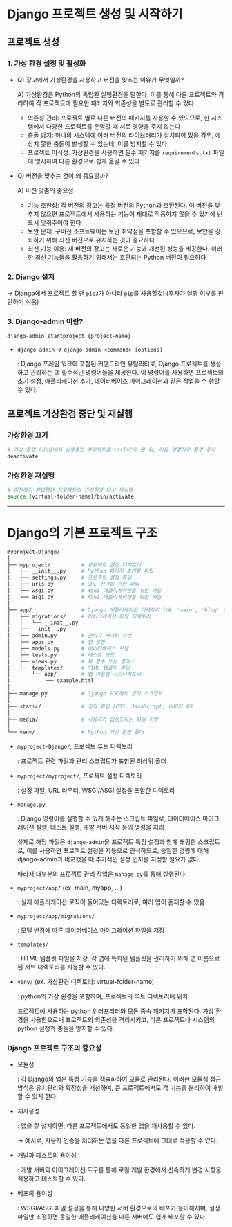 # Django 프로젝트 생성 및 시작하기

## 프로젝트 생성

### 1. 가상 환경 설정 및 활성화

- Q) 장고에서 가상환경을 사용하고 버전을 맞추는 이유가 무엇일까?

    A) 가상환경은 Python의 독립된 실행환경을 말한다. 이를 통해 다른 프로젝트와 격리하여 각 프로젝트에 필요한 패키지와 의존성을 별도로 관리할 수 있다.

    - 의존성 관리: 프로젝트 별로 다른 버전의 패키지를 사용할 수 있으므로, 한 시스템에서 다양한 프로젝트를 운영할 때 서로 영향을 주지 않는다
    - 충돌 방지: 하나의 시스템에 여러 버전의 라이브러리가 설치되어 있을 경우, 예상치 못한 충돌이 발생할 수 있는데, 이를 방지할 수 있다
    - 프로젝트 이식성: 가상환경을 사용하면 필수 패키지를 `requirements.txt` 파일에 명시하여 다른 환경으로 쉽게 옮길 수 있다
- Q) 버전을 맞추는 것이 왜 중요할까?

    A) 버전 맞춤의 중요성

    - 기능 호한성: 각 버전의 장고는 특정 버전의 Python과 호환된다. 이 버전을 맞추지 않으면 프로젝트에서 사용하는 기능이 제대로 작동하지 않을 수 있기에 반드시 맞춰주어야 한다
    - 보안 문제: 구버전 소프트웨어는 보안 취약점을 포함할 수 있으므로, 보안을 강화하기 위해 최신 버전으로 유지하는 것이 중요하다
    - 최신 기능 이용: 새 버전의 장고는 새로운 기능과 개선된 성능을 제공한다. 이러한 최신 기능들을 활용하기 위해서는 호환되는 Python 버전이 필요하다

### 2. Django 설치

→ Django에서 프로젝트 할 땐 `pip3`가 아니라 `pip`를 사용할것!
     (후자가 실행 여부를 판단하기 쉬움)

### 3. Django-admin 이란?

```bash
django-admin startproject {project-name}
```

- `django-admin` → `django-admin <command> [options]`

    : Django 프레임 워크에 포함된 커맨드라인 유틸리티로, Django 프로젝트를 생성하고 관리하는 데 필수적인 명령어들을 제공한다. 이 명령어를 사용하면 프로젝트의 초기 설정, 애플리케이션 추가, 데이터베이스 마이그레이션과 같은 작업을 수 행할 수 있다.



## 프로젝트 가상환경 중단 및 재실행

### 가상환경 끄기

```bash
# 가상 환경 터미널에서 실행중인 프로젝트를 ctrl+C로 끈 뒤, 다음 명령어로 환경 중지
deactivate
```

### 가상환경 재실행

```bash
# 이전까지 작업했던 프로젝트의 가상환경 다시 재실행
source {virtual-folder-name}/bin/activate
```

---

# Django의 기본 프로젝트 구조

```bash
myproject-Django/
│
├── myproject/          # 프로젝트 설정 디렉토리
│   ├── __init__.py     # Python 패키지 초기화 파일
│   ├── settings.py     # 프로젝트 설정 파일
│   ├── urls.py         # URL 선언을 위한 파일
│   ├── wsgi.py         # WSGI 애플리케이션을 위한 파일
│   └── asgi.py         # ASGI 애플리케이션을 위한 파일
│
├── app/                # Django 애플리케이션 디렉토리 (예: 'main', 'blog' 등)
│   ├── migrations/     # 마이그레이션 파일 디렉토리
│   │   └── __init__.py
│   ├── __init__.py
│   ├── admin.py        # 관리자 사이트 구성
│   ├── apps.py         # 앱 설정
│   ├── models.py       # 데이터베이스 모델
│   ├── tests.py        # 테스트 코드
│   ├── views.py        # 뷰 함수 또는 클래스
│   └── templates/      # HTML 템플릿 파일
│       └── app/        # 앱 이름별 서브디렉토리
│           └── example.html
│
├── manage.py           # Django 프로젝트 관리 스크립트
│
├── static/             # 정적 파일 (CSS, JavaScript, 이미지 등)
│
├── media/              # 사용자가 업로드하는 파일 저장
│
└── venv/               # Python 가상 환경 폴더
```

- `myproject-Django/`, 프로젝트 루트 디렉토리

    : 프로젝트 관련 파일과 관리 스크립트가 포함된 최상위 폴더

- `myproject/myproject/`, 프로젝트 설정 디렉토리

    : 설정 파일, URL 라우터, WSGI/ASGI 설정을 포함한 디렉토리

- `manage.py`

    : Django 명령어를 실행할 수 있게 해주는 스크립트 파일로, 데이터베이스 마이그레이션 실행, 테스트 실행, 개발 서버 시작 등의 명령을 처리

    실제로 해당 파일은 `django-admin`을 프로젝트 특정 설정과 함께 래핑한 스크립트로, 이를 사용하면 프로젝트 설정을 자동으로 인식하므로, 동일한 명령에 대해 django-admin과 비교했을 때 추가적인 설정 인자를 지정할 필요가 없다.

    따라서 대부분의 프로젝트 관리 작업은 `manage.py`를 통해 실행된다.

- `myproject/app/` (ex. main, myapp, …)

    : 실제 애플리케이션 로직이 들어있는 디렉토리로, 여러 앱이 존재할 수 있음

- `myproject/app/migrations/`

    : 모델 변경에 따른 데이터베이스 마이그레이션 파일을 저장

- `templates/`

    : HTML 템플릿 파일을 저장. 각 앱에 특화된 템플릿을 관리하기 위해 앱 이름으로 된 서브 디렉토리를 사용할 수 있다.

- `venv/` (ex. 가상환경 디렉토리: virtual-folder-name)

    : python의 가상 환경을 포함하며, 프로젝트의 루트 디렉토리에 위치

    프로젝트에 사용하는 python 인터프리터와 모든 종속 패키지가 포함된다. 가상 환경을 사용함으로써 프로젝트의 의존성을 격리시키고, 다른 프로젝트나 시스템의 python 설정과 충돌을 방지할 수 있다.


### Django 프로젝트 구조의 중요성

- 모듈성

    : 각 Django의 앱은 특정 기능을 캡슐화하여 모듈로 관리된다. 이러한 모듈식 접근 방식은 유지관리와 확장성을 개선하며, 큰 프로젝트에서도 각 기능을 분리하여 개발할 수 있게 한다.

- 재사용성

    : 앱을 잘 설계하면, 다른 프로젝트에서도 동일한 앱을 재사용할 수 있다.

    → 예시로, 사용자 인증을 처리하는 앱을 다른 프로젝트에 그대로 적용할 수 있다.

- 개발과 테스트의 용이성

    : 개발 서버와 마이그레이션 도구를 통해 로컬 개발 환경에서 신속하게 변경 사항을 적용하고 테스트할 수 있다.

- 베포의 용이성

    : WSGI/ASGI 파일 설정을 통해 다양한 서버 환경으로의 배포가 용이해지며, 설정 파일만 조정하면 동일한 애플리케이션을 다른 서버에도 쉽게 배포할 수 있다.